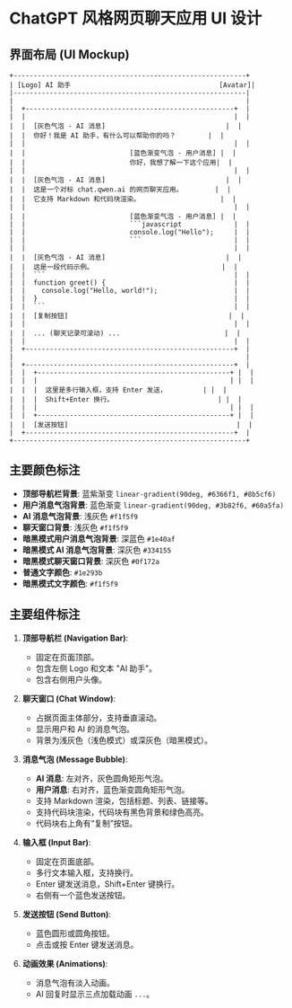 # ChatGPT 风格网页聊天应用 UI 设计

## 界面布局 (UI Mockup)

```
+----------------------------------------------------------+
| [Logo] AI 助手                                     [Avatar]|
|----------------------------------------------------------|
|                                                          |
|  +----------------------------------------------------+  |
|  |                                                    |  |
|  |  [灰色气泡 - AI 消息]                              |  |
|  |  你好！我是 AI 助手，有什么可以帮助你的吗？        |  |
|  |                                                    |  |
|  |                          [蓝色渐变气泡 - 用户消息] |  |
|  |                          你好，我想了解一下这个应用|  |
|  |                                                    |  |
|  |  [灰色气泡 - AI 消息]                              |  |
|  |  这是一个对标 chat.qwen.ai 的网页聊天应用。        |  |
|  |  它支持 Markdown 和代码块渲染。                    |  |
|  |                                                    |  |
|  |                          [蓝色渐变气泡 - 用户消息] |  |
|  |                          ```javascript             |  |
|  |                          console.log("Hello");     |  |
|  |                          ```                       |  |
|  |                                                    |  |
|  |  [灰色气泡 - AI 消息]                              |  |
|  |  这是一段代码示例。                                |  |
|  |  ```                                               |  |
|  |  function greet() {                                |  |
|  |    console.log("Hello, world!");                   |  |
|  |  }                                                 |  |
|  |  ```                                               |  |
|  |  [复制按钮]                                        |  |
|  |                                                    |  |
|  |  ... (聊天记录可滚动) ...                          |  |
|  |                                                    |  |
|  +----------------------------------------------------+  |
|                                                          |
|  +----------------------------------------------------+  |
|  |  +------------------------------------------------+ |  |
|  |  |                                                | |  |
|  |  |  这里是多行输入框，支持 Enter 发送，         | |  |
|  |  |  Shift+Enter 换行。                          | |  |
|  |  |                                                | |  |
|  |  +------------------------------------------------+ |  |
|  |  [发送按钮]                                          |  |
|  +----------------------------------------------------+  |
+----------------------------------------------------------+
```

## 主要颜色标注

- **顶部导航栏背景**: 蓝紫渐变 `linear-gradient(90deg, #6366f1, #8b5cf6)`
- **用户消息气泡背景**: 蓝色渐变 `linear-gradient(90deg, #3b82f6, #60a5fa)`
- **AI 消息气泡背景**: 浅灰色 `#f1f5f9`
- **聊天窗口背景**: 浅灰色 `#f1f5f9`
- **暗黑模式用户消息气泡背景**: 深蓝色 `#1e40af`
- **暗黑模式 AI 消息气泡背景**: 深灰色 `#334155`
- **暗黑模式聊天窗口背景**: 深灰色 `#0f172a`
- **普通文字颜色**: `#1e293b`
- **暗黑模式文字颜色**: `#f1f5f9`

## 主要组件标注

1.  **顶部导航栏 (Navigation Bar)**:
    *   固定在页面顶部。
    *   包含左侧 Logo 和文本 "AI 助手"。
    *   包含右侧用户头像。

2.  **聊天窗口 (Chat Window)**:
    *   占据页面主体部分，支持垂直滚动。
    *   显示用户和 AI 的消息气泡。
    *   背景为浅灰色（浅色模式）或深灰色（暗黑模式）。

3.  **消息气泡 (Message Bubble)**:
    *   **AI 消息**: 左对齐，灰色圆角矩形气泡。
    *   **用户消息**: 右对齐，蓝色渐变圆角矩形气泡。
    *   支持 Markdown 渲染，包括标题、列表、链接等。
    *   支持代码块渲染，代码块有黑色背景和绿色高亮。
    *   代码块右上角有“复制”按钮。

4.  **输入框 (Input Bar)**:
    *   固定在页面底部。
    *   多行文本输入框，支持换行。
    *   Enter 键发送消息，Shift+Enter 键换行。
    *   右侧有一个蓝色发送按钮。

5.  **发送按钮 (Send Button)**:
    *   蓝色圆形或圆角按钮。
    *   点击或按 Enter 键发送消息。

6.  **动画效果 (Animations)**:
    *   消息气泡有淡入动画。
    *   AI 回复时显示三点加载动画 `...`。